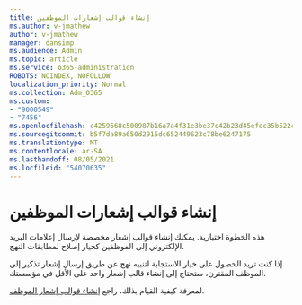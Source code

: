 ```yaml
---
title: إنشاء قوالب إشعارات الموظفين
ms.author: v-jmathew
author: v-jmathew
manager: dansimp
ms.audience: Admin
ms.topic: article
ms.service: o365-administration
ROBOTS: NOINDEX, NOFOLLOW
localization_priority: Normal
ms.collection: Adm_O365
ms.custom:
- "9000549"
- "7456"
ms.openlocfilehash: c4259668c500987b16a7a4f31e3be37c42b23d45efec35b522c95213680299f3
ms.sourcegitcommit: b5f7da89a650d2915dc652449623c78be6247175
ms.translationtype: MT
ms.contentlocale: ar-SA
ms.lasthandoff: 08/05/2021
ms.locfileid: "54070635"
---
```

# <a name="create-employee-notice-templates"></a>إنشاء قوالب إشعارات الموظفين

هذه الخطوة اختيارية. يمكنك إنشاء قوالب إشعار مخصصة لإرسال إعلامات البريد الإلكتروني إلى الموظفين كخيار إصلاح لمطابقات النهج.

إذا كنت تريد الحصول على خيار الاستجابة لتنبيه نهج عن طريق إرسال إشعار تذكير إلى الموظف المقترن، ستحتاج إلى إنشاء قالب إشعار واحد على الأقل في مؤسستك.

لمعرفة كيفية القيام بذلك، راجع [إنشاء قوالب إشعار الموظف](https://go.microsoft.com/fwlink/?linkid=2129080).
